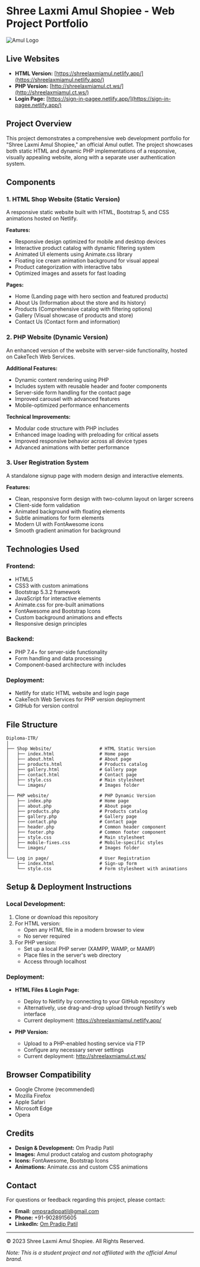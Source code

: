 # Shree Laxmi Amul Shopiee - Web Project Portfolio

![Amul Logo](Shop%20Website/Amul.jpg)

## Live Websites
- **HTML Version:** [https://shreelaxmiamul.netlify.app/](https://shreelaxmiamul.netlify.app/)
- **PHP Version:** [http://shreelaxmiamul.ct.ws/](http://shreelaxmiamul.ct.ws/)
- **Login Page:** [https://sign-in-pagee.netlify.app/](https://sign-in-pagee.netlify.app/)

## Project Overview
This project demonstrates a comprehensive web development portfolio for "Shree Laxmi Amul Shopiee," an official Amul outlet. The project showcases both static HTML and dynamic PHP implementations of a responsive, visually appealing website, along with a separate user authentication system.

## Components

### 1. HTML Shop Website (Static Version)
A responsive static website built with HTML, Bootstrap 5, and CSS animations hosted on Netlify.

**Features:**
- Responsive design optimized for mobile and desktop devices
- Interactive product catalog with dynamic filtering system
- Animated UI elements using Animate.css library
- Floating ice cream animation background for visual appeal
- Product categorization with interactive tabs
- Optimized images and assets for fast loading

**Pages:**
- Home (Landing page with hero section and featured products)
- About Us (Information about the store and its history)
- Products (Comprehensive catalog with filtering options)
- Gallery (Visual showcase of products and store)
- Contact Us (Contact form and information)

### 2. PHP Website (Dynamic Version)
An enhanced version of the website with server-side functionality, hosted on CakeTech Web Services.

**Additional Features:**
- Dynamic content rendering using PHP
- Includes system with reusable header and footer components
- Server-side form handling for the contact page
- Improved carousel with advanced features
- Mobile-optimized performance enhancements

**Technical Improvements:**
- Modular code structure with PHP includes
- Enhanced image loading with preloading for critical assets
- Improved responsive behavior across all device types
- Advanced animations with better performance

### 3. User Registration System
A standalone signup page with modern design and interactive elements.

**Features:**
- Clean, responsive form design with two-column layout on larger screens
- Client-side form validation
- Animated background with floating elements
- Subtle animations for form elements
- Modern UI with FontAwesome icons
- Smooth gradient animation for background

## Technologies Used

### Frontend:
- HTML5
- CSS3 with custom animations
- Bootstrap 5.3.2 framework
- JavaScript for interactive elements
- Animate.css for pre-built animations
- FontAwesome and Bootstrap Icons
- Custom background animations and effects
- Responsive design principles

### Backend:
- PHP 7.4+ for server-side functionality
- Form handling and data processing
- Component-based architecture with includes

### Deployment:
- Netlify for static HTML website and login page
- CakeTech Web Services for PHP version deployment
- GitHub for version control

## File Structure

```
Diploma-ITR/
│
├── Shop Website/                  # HTML Static Version
│   ├── index.html                 # Home page
│   ├── about.html                 # About page
│   ├── products.html              # Products catalog
│   ├── gallery.html               # Gallery page
│   ├── contact.html               # Contact page
│   ├── style.css                  # Main stylesheet
│   └── images/                    # Images folder
│
├── PHP website/                   # PHP Dynamic Version
│   ├── index.php                  # Home page
│   ├── about.php                  # About page
│   ├── products.php               # Products catalog
│   ├── gallery.php                # Gallery page
│   ├── contact.php                # Contact page
│   ├── header.php                 # Common header component
│   ├── footer.php                 # Common footer component
│   ├── style.css                  # Main stylesheet
│   ├── mobile-fixes.css           # Mobile-specific styles
│   └── images/                    # Images folder
│
└── Log in page/                   # User Registration
    ├── index.html                 # Sign-up form
    └── style.css                  # Form stylesheet with animations
```

## Setup & Deployment Instructions

### Local Development:
1. Clone or download this repository
2. For HTML version:
   - Open any HTML file in a modern browser to view
   - No server required
3. For PHP version:
   - Set up a local PHP server (XAMPP, WAMP, or MAMP)
   - Place files in the server's web directory
   - Access through localhost

### Deployment:
- **HTML Files & Login Page:** 
  - Deploy to Netlify by connecting to your GitHub repository
  - Alternatively, use drag-and-drop upload through Netlify's web interface
  - Current deployment: https://shreelaxmiamul.netlify.app/

- **PHP Version:** 
  - Upload to a PHP-enabled hosting service via FTP
  - Configure any necessary server settings
  - Current deployment: http://shreelaxmiamul.ct.ws/

## Browser Compatibility
- Google Chrome (recommended)
- Mozilla Firefox
- Apple Safari
- Microsoft Edge
- Opera

## Credits
- **Design & Development:** Om Pradip Patil
- **Images:** Amul product catalog and custom photography
- **Icons:** FontAwesome, Bootstrap Icons
- **Animations:** Animate.css and custom CSS animations

## Contact
For questions or feedback regarding this project, please contact:
- **Email:** [ompsradippatil@gmail.com](mailto:omspradippatil@gmail.com)
- **Phone:** +91-9028915605
- **LinkedIn:** [Om Pradip Patil](https://www.linkedin.com/in/om-pradip-patil/)

---

© 2023 Shree Laxmi Amul Shopiee. All Rights Reserved.

*Note: This is a student project and not affiliated with the official Amul brand.*

